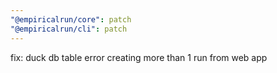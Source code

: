 ```yaml
---
"@empiricalrun/core": patch
"@empiricalrun/cli": patch
---
```


fix: duck db table error creating more than 1 run from web app
